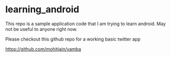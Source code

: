 learning_android
================

This repo is a sample application code that I am trying to learn android. May not be useful to anyone right now. 


Please checkout this github repo for a working basic twitter app

https://github.com/mohitjain/yamba
